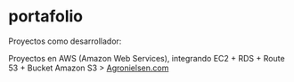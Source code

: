 # portafolio
Proyectos como desarrollador:

Proyectos en AWS (Amazon Web Services), integrando EC2 + RDS + Route 53 + Bucket Amazon S3 >
<a href="https://agronielsen.com/" target="_blank">Agronielsen.com</a>

